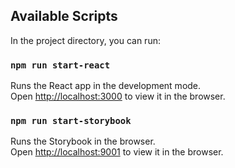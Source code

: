 ## Available Scripts

In the project directory, you can run:

### `npm run start-react`

Runs the React app in the development mode.<br />
Open [http://localhost:3000](http://localhost:3000) to view it in the browser.

### `npm run start-storybook`

Runs the Storybook in the browser.<br />
Open [http://localhost:9001](http://localhost:9001) to view it in the browser. 